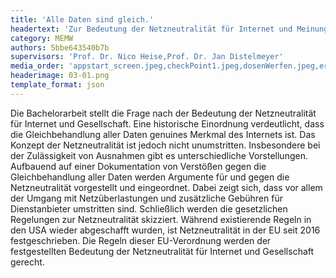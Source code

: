 ```yaml
---
title: 'Alle Daten sind gleich.'
headertext: 'Zur Bedeutung der Netzneutralität für Internet und Meinungsfreiheit'
category: MEMW
authors: 5bbe643540b7b
supervisors: 'Prof. Dr. Nico Heise,Prof. Dr. Jan Distelmeyer'
media_order: 'appstart_screen.jpeg,checkPoint1.jpeg,dosenWerfen.jpeg,ersteAufgabe.jpeg,filterblase.jpg,finish.jpeg,gameOver.jpeg,itemSammeln.jpeg,kalibrieren.jpeg,map_screen.jpeg,map.jpg,mockup@2x.png,paparazzi.jpeg,portal.jpeg,scavengar_icon.png,startGame.jpeg,startpoint.jpeg,winkel.jpeg,wuerfelStapeln.jpeg'
headerimage: 03-01.png
template_format: json
---
```


Die Bachelorarbeit stellt die Frage nach der Bedeutung der Netzneutralität für Internet und Gesellschaft. Eine historische Einordnung verdeutlicht, dass die Gleichbehandlung aller Daten genuines Merkmal des Internets ist. Das Konzept der Netzneutralität ist jedoch nicht unumstritten. Insbesondere bei der Zulässigkeit von Ausnahmen gibt es unterschiedliche Vorstellungen. Aufbauend auf einer Dokumentation von Verstößen gegen die Gleichbehandlung aller Daten werden Argumente für und gegen die Netzneutralität vorgestellt und eingeordnet. Dabei zeigt sich, dass vor allem der Umgang mit Netzüberlastungen und zusätzliche Gebühren für Dienstanbieter umstritten sind. Schließlich werden die gesetzlichen Regelungen zur Netzneutralität skizziert. Während existierende Regeln in den USA wieder abgeschafft wurden, ist Netzneutralität in der EU seit 2016 festgeschrieben. Die Regeln dieser EU-Verordnung werden der festgestellten Bedeutung der Netzneutralität für Internet und Gesellschaft gerecht.